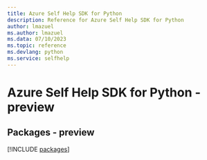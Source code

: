 ```yaml
---
title: Azure Self Help SDK for Python
description: Reference for Azure Self Help SDK for Python
author: lmazuel
ms.author: lmazuel
ms.data: 07/10/2023
ms.topic: reference
ms.devlang: python
ms.service: selfhelp
---
```

# Azure Self Help SDK for Python - preview
## Packages - preview
[!INCLUDE [packages](self-help-index.md)]